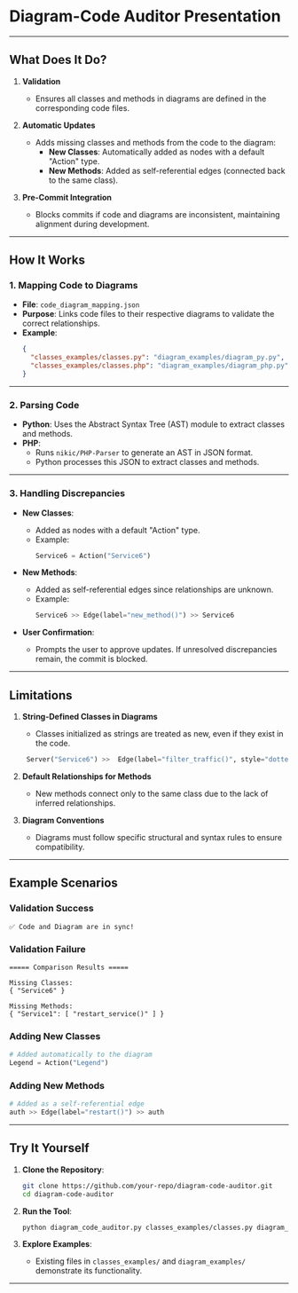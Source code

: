 
# **Diagram-Code Auditor Presentation**

---

## **What Does It Do?**
1. **Validation**  
   - Ensures all classes and methods in diagrams are defined in the corresponding code files.

2. **Automatic Updates**  
   - Adds missing classes and methods from the code to the diagram:
     - **New Classes**: Automatically added as nodes with a default "Action" type.
     - **New Methods**: Added as self-referential edges (connected back to the same class).

3. **Pre-Commit Integration**  
   - Blocks commits if code and diagrams are inconsistent, maintaining alignment during development.

---

## **How It Works**

### **1. Mapping Code to Diagrams**
- **File**: `code_diagram_mapping.json`
- **Purpose**: Links code files to their respective diagrams to validate the correct relationships.
- **Example**:
   ```json
   {
     "classes_examples/classes.py": "diagram_examples/diagram_py.py",
     "classes_examples/classes.php": "diagram_examples/diagram_php.py"
   }
   ```

---

### **2. Parsing Code**
- **Python**: Uses the Abstract Syntax Tree (AST) module to extract classes and methods.
- **PHP**: 
  - Runs `nikic/PHP-Parser` to generate an AST in JSON format.
  - Python processes this JSON to extract classes and methods.

---

### **3. Handling Discrepancies**
- **New Classes**:  
  - Added as nodes with a default "Action" type.  
  - Example:  
    ```python
    Service6 = Action("Service6")
    ```

- **New Methods**:  
  - Added as self-referential edges since relationships are unknown.  
  - Example:  
    ```python
    Service6 >> Edge(label="new_method()") >> Service6
    ```

- **User Confirmation**:  
  - Prompts the user to approve updates. If unresolved discrepancies remain, the commit is blocked.

---

## **Limitations**
1. **String-Defined Classes in Diagrams**  
   - Classes initialized as strings are treated as new, even if they exist in the code.
   ```python
    Server("Service6") >>  Edge(label="filter_traffic()", style="dotted") >> Server("Service6")
    ```

2. **Default Relationships for Methods**  
   - New methods connect only to the same class due to the lack of inferred relationships.

3. **Diagram Conventions**  
   - Diagrams must follow specific structural and syntax rules to ensure compatibility.

---

## **Example Scenarios**

### **Validation Success**
```text
✅ Code and Diagram are in sync!
```

### **Validation Failure**
```text
===== Comparison Results =====

Missing Classes:
{ "Service6" }

Missing Methods:
{ "Service1": [ "restart_service()" ] }
```

### **Adding New Classes**
```python
# Added automatically to the diagram
Legend = Action("Legend")
```

### **Adding New Methods**
```python
# Added as a self-referential edge
auth >> Edge(label="restart()") >> auth
```

---

## **Try It Yourself**
1. **Clone the Repository**:
   ```bash
   git clone https://github.com/your-repo/diagram-code-auditor.git
   cd diagram-code-auditor
   ```

2. **Run the Tool**:
   ```bash
   python diagram_code_auditor.py classes_examples/classes.py diagram_examples/diagram_py.py
   ```

3. **Explore Examples**:
   - Existing files in `classes_examples/` and `diagram_examples/` demonstrate its functionality.

---
```